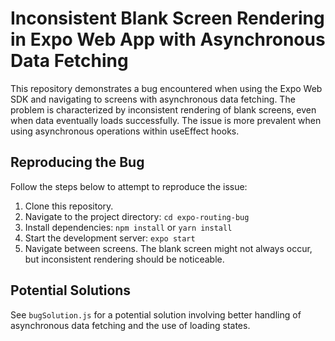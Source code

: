 # Inconsistent Blank Screen Rendering in Expo Web App with Asynchronous Data Fetching

This repository demonstrates a bug encountered when using the Expo Web SDK and navigating to screens with asynchronous data fetching.  The problem is characterized by inconsistent rendering of blank screens, even when data eventually loads successfully. The issue is more prevalent when using asynchronous operations within useEffect hooks.

## Reproducing the Bug

Follow the steps below to attempt to reproduce the issue:
1. Clone this repository.
2. Navigate to the project directory: `cd expo-routing-bug`
3. Install dependencies: `npm install` or `yarn install`
4. Start the development server: `expo start`
5. Navigate between screens.  The blank screen might not always occur, but inconsistent rendering should be noticeable.

## Potential Solutions

See `bugSolution.js` for a potential solution involving better handling of asynchronous data fetching and the use of loading states.